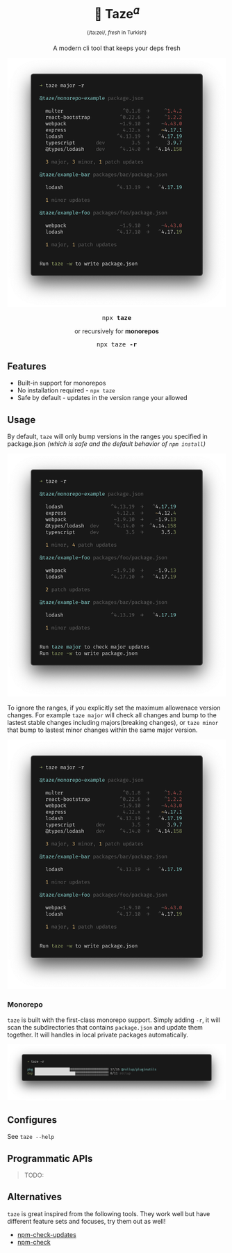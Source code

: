 <h1 align="center">🥦 Taze<sup>𝛼</sup></h1>
<p align="center"><sup>(/ta:zei/, <em>fresh</em> in Turkish)</sup></p>
<p align="center">A modern cli tool that keeps your deps fresh</p>

![](./screenshots/r-major.png)

<pre align="center">npx <b>taze</b></pre>

<p align="center">or recursively for <b>monorepos</b></p>

<pre align="center">npx taze <b>-r</b></pre>

## Features

- Built-in support for monorepos
- No installation required - `npx taze`
- Safe by default - updates in the version range your allowed

## Usage

By default, `taze` will only bump versions in the ranges you specified in package.json *(which is safe and the default behavior of `npm install`)*

![](./screenshots/r-default.png)

To ignore the ranges, if you explicitly set the maximum allowenace version changes. For example `taze major` will check all changes and bump to the lastest stable changes including majors(breaking changes), or `taze minor` that bump to lastest minor changes within the same major version.

![](./screenshots/r-major.png)

### Monorepo

`taze` is built with the first-class monorepo support. Simply adding `-r`, it will scan the subdirectories that contains `package.json` and update them together. It will handles in local private packages automatically.

![](./screenshots/resolving.png)

## Configures

See `taze --help`

## Programmatic APIs

> TODO:

## Alternatives

`taze` is great inspired from the following tools. They work well but have different feature sets and focuses, try them out as well!

- [npm-check-updates](https://github.com/raineorshine/npm-check-updates)
- [npm-check](https://github.com/dylang/npm-check)